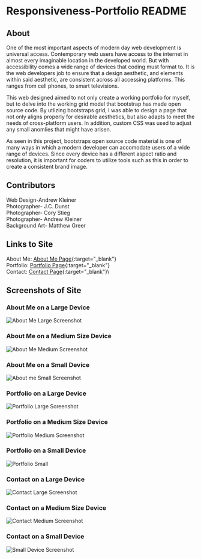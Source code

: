 # Responsiveness-Portfolio README

## About

One of the most important aspects of modern day web development is universal access. Contemporary web users have access to the internet in almost every imaginable location in the developed world. But with accessibility comes a wide range of devices that coding must format to. It is the web developers job to ensure that a design aesthetic, and elements within said aesthetic, are consistent across all accessing platforms. This ranges from cell phones, to smart televisions.

This web designed aimed to not only create a working portfolio for myself, but to delve into the working grid model that bootstrap has made open source code. By utlizing bootstraps grid, I was able to design a page that not only aligns properly for desirable aesthetics, but also adapts to meet the needs of cross-platform users. In addition, custom CSS was used to adjust any small anomlies that might have arisen.

As seen in this project, bootstraps open source code material is one of many ways in which a modern developer can accomodate users of a wide range of devices. Since every device has a different aspect ratio and resolution, it is important for coders to utilize tools such as this in order to create a consistent brand image.

## Contributors
Web Design-Andrew Kleiner\
Photographer- J.C. Dunst\
Photographer- Cory Stieg\
Photographer- Andrew Kleiner\
Background Art- Matthew Greer

## Links to Site
About Me: [About Me Page](https://akleiner26.github.io/Responsiveness-Portfolio/){:target="_blank"}\
Portfolio: [Portfolio Page](https://akleiner26.github.io/Responsiveness-Portfolio/portfolio.html){:target="_blank"}\
Contact: [Contact Page](https://akleiner26.github.io/Responsiveness-Portfolio/contact.html){:target="_blank"}\

## Screenshots of Site
### About Me on a Large Device
<img src="/assets/images/Screenshots/aboutMeBig.png" alt="About Me Large Screenshot">

### About Me on a Medium Size Device
<img src="/assets/images/Screenshots/aboutMeMed.png" alt="About Me Medium Screenshot">

### About Me on a Small Device
<img src="/assets/images/Screenshots/aboutMeSmall.png" alt="About me Small Screenshot">

### Portfolio on a Large Device
<img src="/assets/images/Screenshots/portfolioBig.png" alt="Portfolio Large Screenshot">

### Portfolio on a Medium Size Device
<img src="/assets/images/Screenshots/portfolioMed.png" alt="Portfolio Medium Screenshot">

### Portfolio on a Small Device
<img src="/assets/images/Screenshots/portfolioSmall.png" alt="Portfolio Small">

### Contact on a Large Device
<img src="/assets/images/Screenshots/contactBig.png" alt="Contact Large Screenshot">

### Contact on a Medium Size Device
<img src="/assets/images/Screenshots/contactMed.png" alt="Contact Medium Screenshot">

### Contact on a Small Device
<img src="/assets/images/Screenshots/contactSmall.png" alt="Small Device Screenshot">


